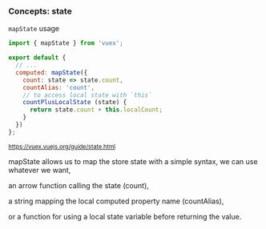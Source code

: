 ### Concepts: state

`mapState` usage

```js
import { mapState } from 'vuex';

export default {
  // ...
  computed: mapState({
    count: state => state.count,
    countAlias: 'count',
    // to access local state with `this`
    countPlusLocalState (state) {
      return state.count + this.localCount;
    }
  })
};
```

<small>https://vuex.vuejs.org/guide/state.html</small>

<aside class="notes">
mapState allows us to map the store state with a simple syntax,
we can use whatever we want,

an arrow function calling the state (count),

a string mapping the local computed property name (countAlias),

or a function for using a local state variable before returning the value.
</aside>
